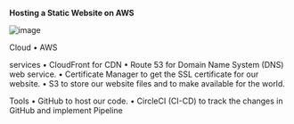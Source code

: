 **﻿Hosting a Static Website on AWS**

![image](https://github.com/bvskarthik18/StaticWebsiteHosting/assets/129149117/4eab7d8f-79d6-46bc-a484-f490ff2791de)


Cloud
  • AWS

services
  • CloudFront for CDN
  • Route 53 for Domain Name System (DNS) web service.
  • Certificate Manager to get the SSL certificate for our website.
  • S3 to store our website files and to make available for the world.

Tools
  • GitHub to host our code.
  • CircleCI (CI-CD) to track the changes in GitHub and implement Pipeline

